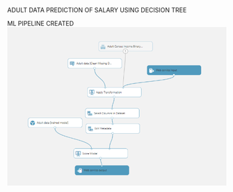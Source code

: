 ADULT DATA PREDICTION OF SALARY
USING DECISION TREE

ML PIPELINE CREATED
![11](https://github.com/DASHANANT/MACHINE-LEARNING-WITH-AZURE-CLOUD/blob/main/ADULT%20DATA/11.png)
